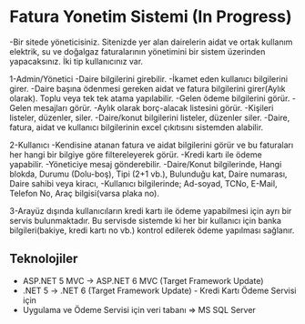 # Fatura Yonetim Sistemi (In Progress)
-Bir sitede yöneticisiniz. Sitenizde yer alan dairelerin aidat ve ortak kullanım elektrik, su ve doğalgaz faturalarının yönetimini bir sistem üzerinden yapacaksınız. İki tip kullanıcınız var.

1-Admin/Yönetici
-Daire bilgilerini girebilir.
-İkamet eden kullanıcı bilgilerini girer.
-Daire başına ödenmesi gereken aidat ve fatura bilgilerini girer(Aylık olarak). Toplu veya tek tek atama yapılabilir.
-Gelen ödeme bilgilerini görür.
-Gelen mesajları görür.
-Aylık olarak borç-alacak listesini görür.
-Kişileri listeler, düzenler, siler.
-Daire/konut bilgilerini listeler, düzenler siler.
-Daire, fatura, aidat ve kullanıcı bilgilerinin excel çıkıtısını sistemden alabilir.

2-Kullanıcı
-Kendisine atanan fatura ve aidat bilgilerini görür ve bu faturaları her hangi bir bilgiye göre filtereleyerek görür.
-Kredi kartı ile ödeme yapabilir.
-Yöneticiye mesaj gönderebilir.
-Daire/Konut bilgilerinde, Hangi blokda, Durumu (Dolu-boş), Tipi (2+1 vb.), Bulunduğu kat, Daire numarası, Daire sahibi veya kiracı,
-Kullanıcı bilgilerinde; Ad-soyad, TCNo, E-Mail, Telefon No, Araç bilgisi(varsa plaka no).

3-Arayüz dışında kullanıcıların kredi kartı ile ödeme yapabilmesi için ayrı bir servis bulunmaktadır. Bu servisde sistemde ki her bir kullanıcı için banka bilgileri(bakiye, kredi kartı no vb.) kontrol edilerek ödeme yapılması sağlanır.

## Teknolojiler
- ASP.NET 5 MVC -> ASP.NET 6 MVC (Target Framework Update)
- .NET 5 -> .NET 6 (Target Framework Update) - Kredi Kartı Ödeme Servisi için
- Uygulama ve Ödeme Servisi için veri tabanı => MS SQL Server

